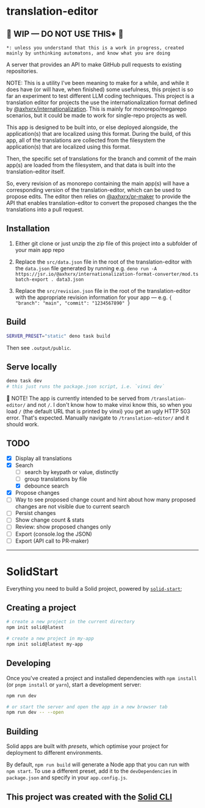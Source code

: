 # translation-editor

## 🚧 WIP — DO NOT USE THIS* 🚧

`*: unless you understand that this is a work in progress, created mainly by unthinking automatons, and know what you are doing`

A server that provides an API to make GitHub pull requests to existing repositories.

NOTE: This is a utility I've been meaning to make for a while, and while it does have (or will have, when finished) some usefulness, this project is so far an experiment to test different LLM coding techniques.
This project is a translation editor for projects the use the internationalization format defined by [@axhxrx/internationalization](https://jsr.io/@axhxrx/internationalization). This is mainly for monorepo/megarepo scenarios, but it could be made to work for single-repo projects as well.

This app is designed to be built into, or else deployed alongside, the application(s) that are localized using this format. During the build, of this app, all of the translations are collected from the filesystem the application(s) that are localized using this format.

Then, the specific set of translations for the branch and commit of the main app(s) are loaded from the filesystem, and that data is built into the translation-editor itself.

So, every revision of as monorepo containing the main app(s) will have a corresponding version of the translation-editor, which can be used to propose edits. The editor then relies on [@axhxrx/pr-maker](https://jsr.io/@axhxrx/pr-maker) to provide the API that enables translation-editor to convert the proposed changes the the translations into a pull request.

## Installation

1. Either git clone or just unzip the zip file of this project into a subfolder of your main app repo

2. Replace the `src/data.json` file in the root of the translation-editor with the `data.json` file generated by running e.g. `deno run -A https://jsr.io/@axhxrx/internationalization-format-converter/mod.ts  batch-export . data3.json`


3. Replace the `src/revision.json` file in the root of the translation-editor with the appropriate revision information for your app — e.g. `{ "branch": "main", "commit": "1234567890" }`

## Build

```bash
SERVER_PRESET="static" deno task build
```
Then see `.output/public`.

## Serve locally
```bash
deno task dev
# this just runs the package.json script, i.e. `vinxi dev`
```

🚨 NOTE! The app is currently intended to be served from `/translation-editor/` and not `/`. I don't know how to make vinxi know this, so when you load `/` (the default URL that is printed by vinxi) you get an ugly HTTP 503 error. That's expected. Manually navigate to `/translation-editor/` and it should work.

## TODO

-[x] Display all translations
-[x] Search
  -[ ] search by keypath or value, distinctly
  -[ ] group translations by file
  -[x] debounce search
-[x] Propose changes
-[ ] Way to see proposed change count and hint about how many proposed changes are not visible due to current search
-[ ] Persist changes
-[ ] Show change count & stats
-[ ] Review: show proposed changes only
-[ ] Export (console.log the JSON)
-[ ] Export (API call to PR-maker)

----

# SolidStart

Everything you need to build a Solid project, powered by [`solid-start`](https://start.solidjs.com);

## Creating a project

```bash
# create a new project in the current directory
npm init solid@latest

# create a new project in my-app
npm init solid@latest my-app
```

## Developing

Once you've created a project and installed dependencies with `npm install` (or `pnpm install` or `yarn`), start a development server:

```bash
npm run dev

# or start the server and open the app in a new browser tab
npm run dev -- --open
```

## Building

Solid apps are built with _presets_, which optimise your project for deployment to different environments.

By default, `npm run build` will generate a Node app that you can run with `npm start`. To use a different preset, add it to the `devDependencies` in `package.json` and specify in your `app.config.js`.

## This project was created with the [Solid CLI](https://solid-cli.netlify.app)
